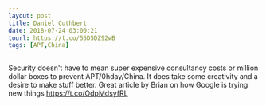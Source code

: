 ```yaml
---
layout: post
title: Daniel Cuthbert
date: 2018-07-24 03:00:21
tourl: https://t.co/56D5DZ92wB
tags: [APT,China]
---
```

Security doesn't have to mean super expensive consultancy costs or million dollar boxes to prevent APT/0hday/China. It does take some creativity and a desire to make stuff better. Great article by Brian on how Google is trying new things https://t.co/OdpMdsyfRL